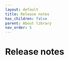 ```yaml
---
layout: default
title: Release notes
has_children: false
parent: About library
nav_order: 5
---
```


# Release notes